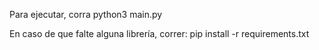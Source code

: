 Para ejecutar, corra python3 main.py

En caso de que falte alguna librería, correr:
pip install -r requirements.txt
